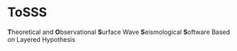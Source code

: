 # ToSSS
**T**heoretical and **O**bservational **S**urface Wave **S**eismological **S**oftware Based on Layered Hypothesis

